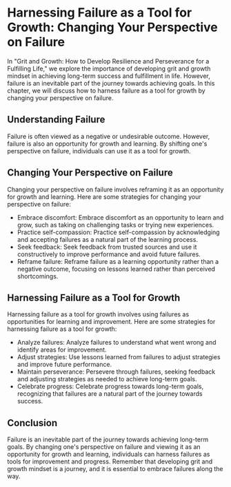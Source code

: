Harnessing Failure as a Tool for Growth: Changing Your Perspective on Failure
======================================================================================

In "Grit and Growth: How to Develop Resilience and Perseverance for a Fulfilling Life," we explore the importance of developing grit and growth mindset in achieving long-term success and fulfillment in life. However, failure is an inevitable part of the journey towards achieving goals. In this chapter, we will discuss how to harness failure as a tool for growth by changing your perspective on failure.

Understanding Failure
---------------------

Failure is often viewed as a negative or undesirable outcome. However, failure is also an opportunity for growth and learning. By shifting one's perspective on failure, individuals can use it as a tool for growth.

Changing Your Perspective on Failure
------------------------------------

Changing your perspective on failure involves reframing it as an opportunity for growth and learning. Here are some strategies for changing your perspective on failure:

* Embrace discomfort: Embrace discomfort as an opportunity to learn and grow, such as taking on challenging tasks or trying new experiences.
* Practice self-compassion: Practice self-compassion by acknowledging and accepting failures as a natural part of the learning process.
* Seek feedback: Seek feedback from trusted sources and use it constructively to improve performance and avoid future failures.
* Reframe failure: Reframe failure as a learning opportunity rather than a negative outcome, focusing on lessons learned rather than perceived shortcomings.

Harnessing Failure as a Tool for Growth
---------------------------------------

Harnessing failure as a tool for growth involves using failures as opportunities for learning and improvement. Here are some strategies for harnessing failure as a tool for growth:

* Analyze failures: Analyze failures to understand what went wrong and identify areas for improvement.
* Adjust strategies: Use lessons learned from failures to adjust strategies and improve future performance.
* Maintain perseverance: Persevere through failures, seeking feedback and adjusting strategies as needed to achieve long-term goals.
* Celebrate progress: Celebrate progress towards long-term goals, recognizing that failures are a natural part of the journey towards success.

Conclusion
----------

Failure is an inevitable part of the journey towards achieving long-term goals. By changing one's perspective on failure and viewing it as an opportunity for growth and learning, individuals can harness failures as tools for improvement and progress. Remember that developing grit and growth mindset is a journey, and it is essential to embrace failures along the way.
